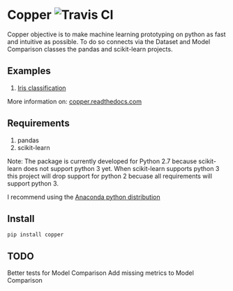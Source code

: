 Copper ![Travis CI](https://api.travis-ci.org/danielfrg/copper.png)
======

Copper objective is to make machine learning prototyping on python as fast and intuitive as possible.
To do so connects via the Dataset and Model Comparison classes the pandas and
scikit-learn projects.

Examples
--------
1. [Iris classification](http://nbviewer.ipython.org/urls/raw.github.com/danielfrg/copper/master/docs/examples/iris/iris.ipynb)

More information on: [copper.readthedocs.com](http://copper.readthedocs.org/en/latest/)

Requirements
------------
1. pandas
2. scikit-learn

Note: The package is currently developed for Python 2.7 because scikit-learn does not support
python 3 yet. When scikit-learn supports python 3 this project will drop support for python 2
becuase all requirements will support python 3.

I recommend using the [Anaconda python distribution](http://docs.continuum.io/anaconda/index.html)

Install
-------

`pip install copper`

TODO
----

Better tests for Model Comparison
Add missing metrics to Model Comparison